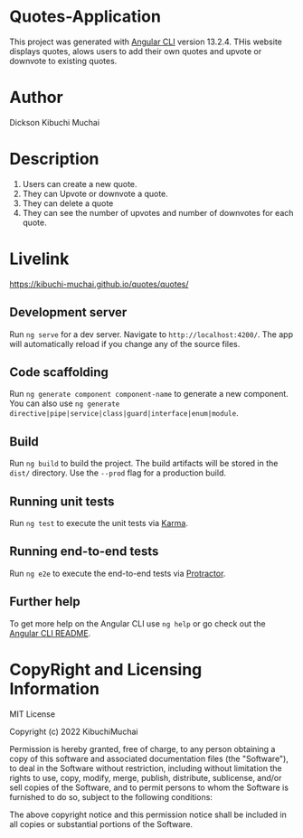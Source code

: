# Quotes-Application

This project was generated with [Angular CLI](https://github.com/angular/angular-cli) version 13.2.4.
THis website displays quotes, alows users to add their own quotes and upvote or downvote to existing quotes.

# Author

Dickson Kibuchi Muchai

# Description

1. Users can create a new quote.
2. They can Upvote or downvote a quote.
3. They can delete a quote
4. They can see the number of upvotes and number of downvotes for each quote.

# Livelink 

https://kibuchi-muchai.github.io/quotes/quotes/

## Development server

Run `ng serve` for a dev server. Navigate to `http://localhost:4200/`. The app will automatically reload if you change any of the source files.

## Code scaffolding

Run `ng generate component component-name` to generate a new component. You can also use `ng generate directive|pipe|service|class|guard|interface|enum|module`.

## Build

Run `ng build` to build the project. The build artifacts will be stored in the `dist/` directory. Use the `--prod` flag for a production build.

## Running unit tests

Run `ng test` to execute the unit tests via [Karma](https://karma-runner.github.io).

## Running end-to-end tests

Run `ng e2e` to execute the end-to-end tests via [Protractor](http://www.protractortest.org/).

## Further help

To get more help on the Angular CLI use `ng help` or go check out the [Angular CLI README](https://github.com/angular/angular-cli/blob/master/README.md).

# CopyRight and Licensing Information

MIT License

Copyright (c) 2022 KibuchiMuchai

Permission is hereby granted, free of charge, to any person obtaining a copy of this software and associated documentation files (the "Software"), to deal in the Software without restriction, including without limitation the rights to use, copy, modify, merge, publish, distribute, sublicense, and/or sell copies of the Software, and to permit persons to whom the Software is furnished to do so, subject to the following conditions:

The above copyright notice and this permission notice shall be included in all copies or substantial portions of the Software.

